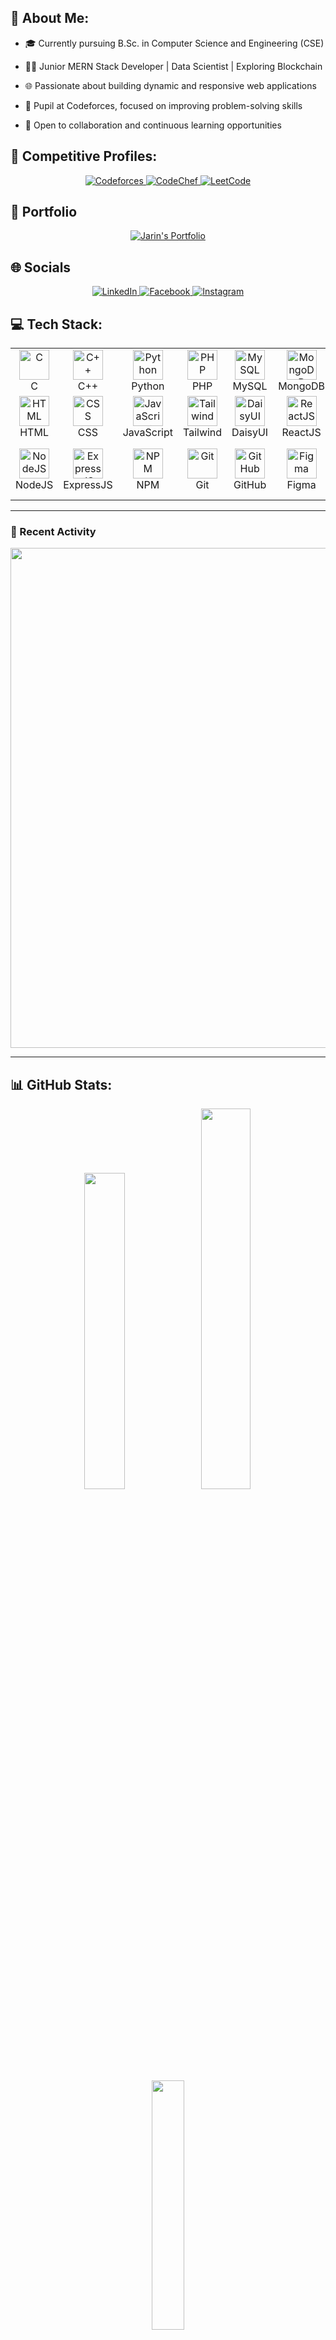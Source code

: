 ## 💫 About Me:
  * 🎓 Currently pursuing B.Sc. in Computer Science and Engineering (CSE)
  
  * 👩‍💻 Junior MERN Stack Developer | Data Scientist | Exploring Blockchain
  
  * 🌐 Passionate about building dynamic and responsive web applications
  
  * 🏅 Pupil at Codeforces, focused on improving problem-solving skills
  
  * 🤝 Open to collaboration and continuous learning opportunities

## 🧠 Competitive Profiles:
<p align="center"> <a href="https://codeforces.com/profile/jarin_tasnin_anika" target="_blank"> <img src="https://img.shields.io/badge/Codeforces-%230F0F0F.svg?style=for-the-badge&logo=codeforces&logoColor=white" alt="Codeforces" /> </a> <a href="https://www.codechef.com/users/jarin_tasnin" target="_blank"> <img src="https://img.shields.io/badge/CodeChef-5B4638?style=for-the-badge&logo=codechef&logoColor=white" alt="CodeChef" /> </a> <a href="https://leetcode.com/u/jarin_tasnin_anika/" target="_blank"> <img src="https://img.shields.io/badge/LeetCode-FFA116?style=for-the-badge&logo=leetcode&logoColor=black" alt="LeetCode" /> </a> </p>

## 🌟 Portfolio
<p align="center">
  <a href="https://jarin-tasnin.vercel.app/">
    <img src="https://img.shields.io/badge/Jarin's%20Portfolio-%23dfdccf?style=for-the-badge&logo=starship&logoColor=black" alt="Jarin's Portfolio">
  </a>
</p>

## 🌐 Socials

<p align="center">
  <a href="https://www.linkedin.com/in/jarin-tasnin-dev/">
    <img src="https://img.shields.io/badge/LinkedIn-%230077B5.svg?logo=linkedin&logoColor=white" alt="LinkedIn" style="border:none;" />
  </a>
  <a href="https://facebook.com/7278491.8289a">
    <img src="https://img.shields.io/badge/Facebook-%231877F2.svg?logo=Facebook&logoColor=white" alt="Facebook" style="border:none;" />
  </a>
  <a href="https://instagram.com/__miniaturist">
    <img src="https://img.shields.io/badge/Instagram-%23E4405F.svg?logo=Instagram&logoColor=white" alt="Instagram" style="border:none;" />
  </a>
</p>


## 💻 Tech Stack:
<table align="center">
  <tr>
    <td align="center" width="96">
      <img src="https://skillicons.dev/icons?i=c" width="48" height="48" alt="C" /><br />C
    </td>
    <td align="center" width="96">
      <img src="https://skillicons.dev/icons?i=cpp" width="48" height="48" alt="C++" /><br />C++
    </td>
    <td align="center" width="96">
      <img src="https://skillicons.dev/icons?i=python" width="48" height="48" alt="Python" /><br />Python
    </td>
    <td align="center" width="96">
      <img src="https://skillicons.dev/icons?i=php" width="48" height="48" alt="PHP" /><br />PHP
    </td>
    <td align="center" width="96">
      <img src="https://skillicons.dev/icons?i=mysql" width="48" height="48" alt="MySQL" /><br />MySQL
    </td>
    <td align="center" width="96">
      <img src="https://skillicons.dev/icons?i=mongodb" width="48" height="48" alt="MongoDB" /><br />MongoDB
    </td>
    <td align="center" width="96">
      <img src="https://user-images.githubusercontent.com/25181517/186711335-a3729606-5a78-4496-9a36-06efcc74f800.png" width="48" height="48" alt="Oracle" /><br />Oracle
    </td>
    <td align="center" width="96">
      <img src="https://skillicons.dev/icons?i=firebase" width="48" height="48" alt="Firebase" /><br />Firebase
    </td>
  </tr>
  <tr>
    <td align="center" width="96">
      <img src="https://skillicons.dev/icons?i=html" width="48" height="48" alt="HTML" /><br />HTML
    </td>
    <td align="center" width="96">
      <img src="https://skillicons.dev/icons?i=css" width="48" height="48" alt="CSS" /><br />CSS
    </td>
    <td align="center" width="96">
      <img src="https://techstack-generator.vercel.app/js-icon.svg" width="48" height="48" alt="JavaScript" /><br />JavaScript
    </td>
    <td align="center" width="96">
      <img src="https://skillicons.dev/icons?i=tailwind" width="48" height="48" alt="Tailwind" /><br />Tailwind
    </td>
    <td align="center" width="96">
      <img src="https://avatars.githubusercontent.com/u/76870092?s=200&v=4" width="48" height="48" alt="DaisyUI" /><br />DaisyUI
    </td>
    <td align="center" width="96">
      <img src="https://techstack-generator.vercel.app/react-icon.svg" width="48" height="48" alt="ReactJS" /><br />ReactJS
    </td>
    <td align="center" width="96">
      <img src="https://reactrouter.com/_brand/React%20Router%20Brand%20Assets/React%20Router%20Logo/Dark.svg" width="48" height="48" alt="Router" /><br />Router
    </td>
    <td align="center" width="96">
      <img src="https://i.ibb.co.com/QJds110/icon14.png" width="48" height="48" alt="JWT" /><br />JWT
    </td>
  </tr>
  <tr>
    <td align="center" width="96">
      <img src="https://skillicons.dev/icons?i=nodejs" width="48" height="48" alt="NodeJS" /><br />NodeJS
    </td>
    <td align="center" width="96">
      <img src="https://skillicons.dev/icons?i=express" width="48" height="48" alt="ExpressJS" /><br />ExpressJS
    </td>
    <td align="center" width="96">
      <img src="https://skillicons.dev/icons?i=npm" width="48" height="48" alt="NPM" /><br />NPM
    </td>
    <td align="center" width="96">
      <img src="https://skillicons.dev/icons?i=git" width="48" height="48" alt="Git" /><br />Git
    </td>
    <td align="center" width="96">
      <img src="https://skillicons.dev/icons?i=github" width="48" height="48" alt="GitHub" /><br />GitHub
    </td>
    <td align="center" width="96">
      <img src="https://skillicons.dev/icons?i=figma" width="48" height="48" alt="Figma" /><br />Figma
    </td>
    <td align="center" width="96">
      <img src="https://skillicons.dev/icons?i=materialui" width="48" height="48" alt="MaterialUI" /><br />Material UI
    </td>
    <td align="center" width="96">
      <img src="https://skillicons.dev/icons?i=vite" width="48" height="48" alt="Vite" /><br />Vite
    </td>
  </tr>
</table>

---
### 📌 Recent Activity  
<p align="center">
  <img src="https://github-readme-activity-graph.vercel.app/graph?username=tasninanika&theme=github-dark&hide_border=true" width="800" />
</p>

---

## 📊 GitHub Stats:

<p align="center">
  <img src="https://github-readme-stats.vercel.app/api?username=tasninanika&theme=dark&hide_border=false&include_all_commits=false&count_private=false" width="36%" />
  <img src="https://github-readme-streak-stats.herokuapp.com/?user=tasninanika&theme=dark&hide_border=false" width="39.5%" />
</p>

<p align="center">
  <img src="https://github-readme-stats.vercel.app/api/top-langs/?username=tasninanika&theme=dark&hide_border=false&include_all_commits=false&count_private=false&layout=compact" width="32%" />
</p>


### 🔝 Top Contributed Repo

<p align="center">
  <img src="https://github-contributor-stats.vercel.app/api?username=tasninanika&limit=5&theme=dark&combine_all_yearly_contributions=true" width="37%" />
</p>



